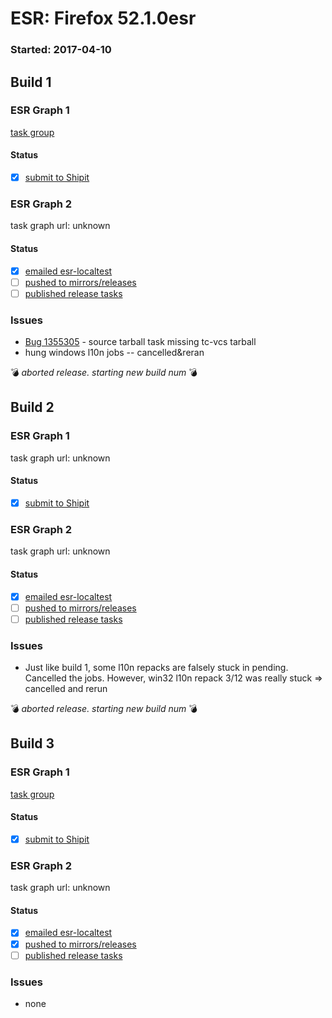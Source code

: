 # ESR: Firefox 52.1.0esr

### Started: 2017-04-10

## Build 1

### ESR Graph 1
[task group](https://tools.taskcluster.net/push-inspector/#/Qy7Ali2QRAOMRlvybn6G8Q)

#### Status
- [x] [submit to Shipit](https://wiki.mozilla.org/Release:Release_Automation_on_Mercurial:Starting_a_Release#Submit_to_Ship_It)

### ESR Graph 2
task graph url: unknown

#### Status
- [x] [emailed esr-localtest](../how-tos/relpro.md#1-email-drivers-re-release-live-on-test-channel)
- [ ] [pushed to mirrors/releases](../how-tos/relpro.md#2-push-to-releases-dir-mirrors)
- [ ] [published release tasks](../how-tos/relpro.md#3-publish-release)

### Issues
- [Bug 1355305](https://bugzil.la/1355305) - source tarball task missing tc-vcs tarball
- hung windows l10n jobs -- cancelled&reran

:bomb: _aborted release. starting new build num_ :bomb:

## Build 2

### ESR Graph 1
task graph url: unknown

#### Status
- [x] [submit to Shipit](https://wiki.mozilla.org/Release:Release_Automation_on_Mercurial:Starting_a_Release#Submit_to_Ship_It)

### ESR Graph 2
task graph url: unknown

#### Status
- [x] [emailed esr-localtest](../how-tos/relpro.md#1-email-drivers-re-release-live-on-test-channel)
- [ ] [pushed to mirrors/releases](../how-tos/relpro.md#2-push-to-releases-dir-mirrors)
- [ ] [published release tasks](../how-tos/relpro.md#3-publish-release)

### Issues
- Just like build 1, some l10n repacks are falsely stuck in pending. Cancelled the jobs. However, win32 l10n repack 3/12 was really stuck => cancelled and rerun

:bomb: _aborted release. starting new build num_ :bomb:

## Build 3

### ESR Graph 1
[task group](https://tools.taskcluster.net/push-inspector/#/LPXWQp_1TMqtKr8a5k6-Aw)

#### Status
- [x] [submit to Shipit](https://wiki.mozilla.org/Release:Release_Automation_on_Mercurial:Starting_a_Release#Submit_to_Ship_It)

### ESR Graph 2
task graph url: unknown

#### Status
- [x] [emailed esr-localtest](../how-tos/relpro.md#1-email-drivers-re-release-live-on-test-channel)
- [x] [pushed to mirrors/releases](../how-tos/relpro.md#2-push-to-releases-dir-mirrors)
- [ ] [published release tasks](../how-tos/relpro.md#3-publish-release)

### Issues
- none


